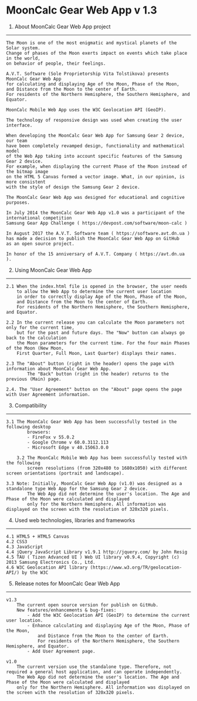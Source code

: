 MoonCalc Gear Web App v 1.3 
=============================

1. About MoonCalc Gear Web App project
----------------------------------------

    The Moon is one of the most enigmatic and mystical planets of the Solar system.
    Change of phases of the Moon exerts impact on events which take place in the world, 
    on behavior of people, their feelings.

    A.V.T. Software (Sole Proprietorship Vita Tolstikova) presents MoonCalc Gear Web App
    for calculating and displaying Age of the Moon, Phase of the Moon, 
    and Distance from the Moon to the center of Earth. 
    For residents of the Northern Hemisphere, the Southern Hemisphere, and Equator. 
    
    MoonCalc Mobile Web App uses the W3C Geolocation API (GeoIP). 
    
    The technology of responsive design was used when creating the user interface.
	
    When developing the MoonCalc Gear Web App for Samsung Gear 2 device, our team 
    have been completely revamped design, functionality and mathematical model 
    of the Web App taking into account specific features of the Samsung Gear 2 device. 
    For example, when displaying the current Phase of the Moon instead of the bitmap image 
    on the HTML 5 Canvas formed a vector image. What, in our opinion, is more consistent 
    with the style of design the Samsung Gear 2 device.

    The MoonCalc Gear Web App was designed for educational and cognitive purposes.
	
    In July 2014 the MoonCalc Gear Web App v1.0 was a participant of the international competition 
    Samsung Gear App Challenge ( https://devpost.com/software/moon-calc )

    In August 2017 the A.V.T. Software team ( https://software.avt.dn.ua )
    has made a decision to publish the MoonCalc Gear Web App on GitHub 
    as an open source project.
    
    In honor of the 15 anniversary of A.V.T. Company ( https://avt.dn.ua ).


2. Using MoonCalc Gear Web App
---------------------------------
    
    2.1 When the index.html file is opened in the browser, the user needs 
        to allow the Web App to determine the current user location 
        in order to correctly display Age of the Moon, Phase of the Moon, 
        and Distance from the Moon to the center of Earth. 
        For residents of the Northern Hemisphere, the Southern Hemisphere, and Equator.
    
    2.2 In the current release you can calculate the Moon parameters not only for the current time, 
        but for the past and future days. The "Now" button can always go back to the calculation 
        the Moon parameters for the current time. For the four main Phases of the Moon (New Moon, 
        First Quarter, Full Moon, Last Quarter) displays their names.
		
    2.3 The "About" button (right in the header) opens the page with information about MoonCalc Gear Web App.
            The "Back" button (right in the header) returns to the previous (Main) page.
		
    2.4. The "User Agreement" button on the "About" page opens the page with User Agreement information.
	
3. Compatibility
-----------------		
	
	3.1 The MoonCalc Gear Web App has been successfully tested in the following desktop 
            browsers:
            - FireFox v 55.0.2
            - Google Chrome v 60.0.3112.113
            - Microsoft Edge v 40.15063.0.0
    
        3.2 The MoonCalc Mobile Web App has been successfully tested with the following 
            screen resolutions (from 320x480 to 1680x1050) with different screen orientations (portrait and landscape).
		
	3.3 Note: Initially, MoonCalc Gear Web App (v1.0) was designed as a standalone type Web App for the Samsung Gear 2 device. 
            The Web App did not determine the user's location. The Age and Phase of the Moon were calculated and displayed 
            only for the Northern Hemisphere. All information was displayed on the screen with the resolution of 320x320 pixels.



4. Used web technologies, libraries and frameworks
--------------------------------------------------
    4.1 HTML5 + HTML5 Canvas
    4.2 CSS3
    4.3 JavaScript
    4.4 jQuery JavaScript Library v1.9.1 http://jquery.com/ by John Resig
    4.5 TAU ( Tizen Advanced UI ) Web UI library v0.9.4, Copyright (c) 2013 Samsung Electronics Co., Ltd.
    4.6 W3C Geolocation API library (https://www.w3.org/TR/geolocation-API/) by the W3C

	
5. Release notes for MoonCalc Gear Web App
------------------------------------------
	
    v1.3
        The current open source version for publish on GitHub.
        New features/enhancements & bug-fixes:
            - Add the W3C Geolocation API (GeoIP) to determine the current user location.
            - Enhance calculating and displaying Age of the Moon, Phase of the Moon, 
                and Distance from the Moon to the center of Earth. 
                For residents of the Northern Hemisphere, the Southern Hemisphere, and Equator.
            - Add User Agreement page.

    v1.0
        The current version use the standalone type. Therefore, not required a general host application, and can operate independently.
        The Web App did not determine the user's location. The Age and Phase of the Moon were calculated and displayed 
        only for the Northern Hemisphere. All information was displayed on the screen with the resolution of 320x320 pixels.
		

